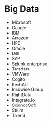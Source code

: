 # Big Data
* Microsoft
* Google
* IBM
* Amazon
* HPE
* Oracle
* Dell
* SAP
* Splunk enterprise
* Teradata
* VMWare
* Cogito
* ItechArt
* Innowise Group
* RightData
* Integrate.lo
* ScienceSoft
* Striim
* Talend

